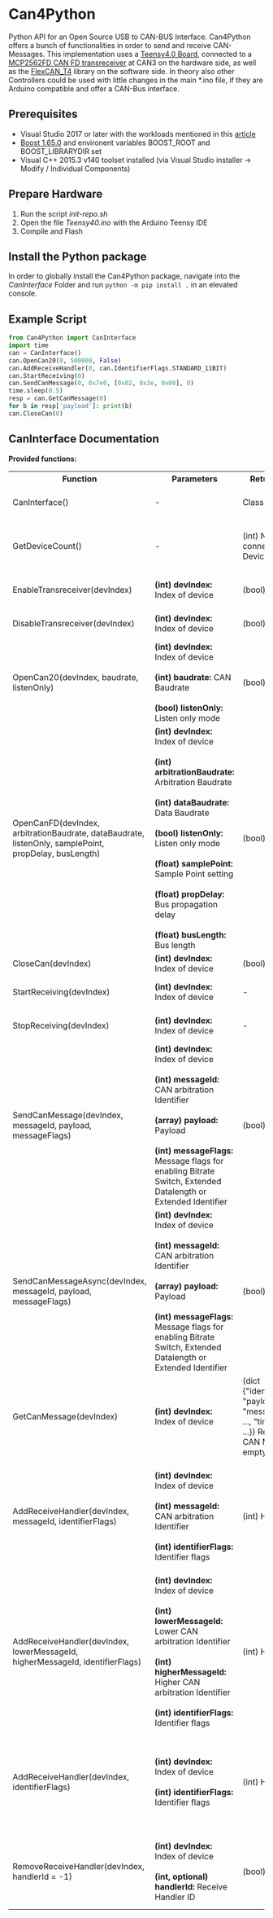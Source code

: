 # Can4Python
Python API for an Open Source USB to CAN-BUS Interface. Can4Python offers a bunch of functionalities in order to send and receive CAN-Messages.
This implementation uses a [Teensy4.0 Board](https://www.pjrc.com/store/teensy40.html), connected to a [MCP2562FD CAN FD transreceiver](https://www.microchip.com/wwwproducts/en/MCP2562FD) at CAN3 on the hardware side, as well as the [FlexCAN_T4](https://github.com/tonton81/FlexCAN_T4) library on the software side.
In theory also other Controllers could be used with little changes in the main *.ino file, if they are Arduino compatible and offer a CAN-Bus interface. 

## Prerequisites
* Visual Studio 2017 or later with the workloads mentioned in this [article](https://docs.microsoft.com/en-us/visualstudio/python/working-with-c-cpp-python-in-visual-studio?view=vs-2019#create-the-python-application) 
* [Boost 1.65.0](https://www.boost.org/users/history/version_1_65_0.html) and environent variables BOOST_ROOT and BOOST_LIBRARYDIR set
* Visual C++ 2015.3 v140 toolset installed (via Visual Studio installer → Modify / Individual Components)

## Prepare Hardware
1. Run the script *init-repo.sh*
2. Open the file *Teensy40.ino* with the Arduino Teensy IDE
3. Compile and Flash

## Install the Python package
In order to globally install the Can4Python package, navigate into the *CanInterface* Folder and run `python -m pip install .` in an elevated console.

## Example Script
```python
from Can4Python import CanInterface
import time
can = CanInterface()
can.OpenCan20(0, 500000, False)
can.AddReceiveHandler(0, can.IdentifierFlags.STANDARD_11BIT)
can.StartReceiving(0)
can.SendCanMessage(0, 0x7e0, [0x02, 0x3e, 0x00], 0)
time.sleep(0.5)
resp = can.GetCanMessage(0)
for b in resp['payload']: print(b)
can.CloseCan(0)
```

## CanInterface Documentation
**Provided functions:**
<table class="tg">
  <tr>
    <th class="tg-1wig">Function</th>
    <th class="tg-1wig">Parameters</th>
    <th class="tg-1wig">Return value</th>
    <th class="tg-0lax">Description</th>
  </tr>
  <tr>
    <td class="tg-0lax">CanInterface()</td>
    <td class="tg-0lax">-</td>
    <td class="tg-0lax">Class instance</td>
    <td class="tg-0lax">Constructor for CanInterface class</td>
  </tr>
  <tr>
    <td class="tg-0lax">GetDeviceCount()</td>
    <td class="tg-0lax">-</td>
    <td class="tg-0lax">(int) Number of connected Devices</td>
    <td class="tg-0lax">Get the number of connected USB to CAN Devices</td>
  </tr>
  <tr>
    <td class="tg-0lax">EnableTransreceiver(devIndex)</td>
    <td class="tg-0lax"><b>(int) devIndex:</b> Index of device</td>
    <td class="tg-0lax">(bool) Success</td>
    <td class="tg-0lax">Enables the CAN transreceiver</td>
  </tr>
  <tr>
    <td class="tg-0lax">DisableTransreceiver(devIndex)</td>
    <td class="tg-0lax"><b>(int) devIndex:</b> Index of device</td>
    <td class="tg-0lax">(bool) Success</td>
    <td class="tg-0lax">Disables the CAN transreceiver</td>
  </tr>
  <tr>
    <td class="tg-0lax">OpenCan20(devIndex, baudrate, listenOnly)</td>
    <td class="tg-0lax">
        <b>(int) devIndex:</b> Index of device<br/><br/>
        <b>(int) baudrate:</b> CAN Baudrate<br/><br/>
        <b>(bool) listenOnly:</b> Listen only mode
    </td>
    <td class="tg-0lax">(bool) Success</td>
    <td class="tg-0lax">Opens the CAN Device with CAN 2.0 settings</td>
  </tr>
  <tr>
    <td class="tg-0lax">OpenCanFD(devIndex, arbitrationBaudrate, dataBaudrate, listenOnly, samplePoint, propDelay, busLength)</td>
    <td class="tg-0lax">
        <b>(int) devIndex:</b> Index of device<br/><br/>
        <b>(int) arbitrationBaudrate:</b> Arbitration Baudrate<br/><br/>
        <b>(int) dataBaudrate:</b> Data Baudrate<br/><br/>
        <b>(bool) listenOnly:</b> Listen only mode<br/><br/>
        <b>(float) samplePoint:</b> Sample Point setting<br/><br/>
        <b>(float) propDelay:</b> Bus propagation delay<br/><br/>
        <b>(float) busLength:</b> Bus length
    </td>
    <td class="tg-0lax">(bool) Success</td>
    <td class="tg-0lax">Opens the CAN Device with CAN FD settings</td>
  </tr>
  <tr>
    <td class="tg-0lax">CloseCan(devIndex)</td>
    <td class="tg-0lax"><b>(int) devIndex:</b> Index of device</td>
    <td class="tg-0lax">(bool) Success</td>
    <td class="tg-0lax">Closes CAN communication</td>
  </tr>
  <tr>
    <td class="tg-0lax">StartReceiving(devIndex)</td>
    <td class="tg-0lax"><b>(int) devIndex:</b> Index of device</td>
    <td class="tg-0lax">-</td>
    <td class="tg-0lax">Start receiving CAN Messages with device</td>
  </tr>
  <tr>
    <td class="tg-0lax">StopReceiving(devIndex)</td>
    <td class="tg-0lax"><b>(int) devIndex:</b> Index of device</td>
    <td class="tg-0lax">-</td>
    <td class="tg-0lax">Stop receiving CAN Messages with device</td>
  </tr>
  <tr>
    <td class="tg-0lax">SendCanMessage(devIndex, messageId, payload, messageFlags)</td>
    <td class="tg-0lax">
        <b>(int) devIndex:</b> Index of device<br/><br/>
        <b>(int) messageId:</b> CAN arbitration Identifier<br/><br/>
        <b>(array) payload:</b> Payload<br/><br/>
        <b>(int) messageFlags:</b> Message flags for enabling Bitrate Switch, Extended Datalength or Extended Identifier
    </td>
    <td class="tg-0lax">(bool) Success</td>
    <td class="tg-0lax">Send CAN Messages with device</td>
  </tr>
  <tr>
    <td class="tg-0lax">SendCanMessageAsync(devIndex, messageId, payload, messageFlags)</td>
    <td class="tg-0lax">
        <b>(int) devIndex:</b> Index of device<br/><br/>
        <b>(int) messageId:</b> CAN arbitration Identifier<br/><br/>
        <b>(array) payload:</b> Payload<br/><br/>
        <b>(int) messageFlags:</b> Message flags for enabling Bitrate Switch, Extended Datalength or Extended Identifier
    </td>
    <td class="tg-0lax">(bool) Success</td>
    <td class="tg-0lax">Send CAN Messages with device asynchronly</td>
  </tr>
  <tr>
    <td class="tg-0lax">GetCanMessage(devIndex)</td>
    <td class="tg-0lax"><b>(int) devIndex:</b> Index of device</td>
    <td class="tg-0lax">(dict {"identifier": ..., "payload": ..., "messageFlags": ..., "timestamp": ...}) Received CAN Message or empty object</td>
    <td class="tg-0lax">Get one CAN Message from the receive Buffer</td>
  </tr>
  <tr>
    <td class="tg-0lax">AddReceiveHandler(devIndex, messageId, identifierFlags)</td>
    <td class="tg-0lax">
        <b>(int) devIndex:</b> Index of device<br/><br/>
        <b>(int) messageId:</b> CAN arbitration Identifier<br/><br/>
        <b>(int) identifierFlags:</b> Identifier flags
    </td>
    <td class="tg-0lax">(int) Handler ID</td>
    <td class="tg-0lax">Adds an receive handler on the device which takes CAN Messages with the given Identifier and Message Flags (e.g. only 11Bit)</td>
  </tr>
  <tr>
    <td class="tg-0lax">AddReceiveHandler(devIndex, lowerMessageId, higherMessageId,
		identifierFlags)</td>
    <td class="tg-0lax">
        <b>(int) devIndex:</b> Index of device<br/><br/>
        <b>(int) lowerMessageId:</b> Lower CAN arbitration Identifier<br/><br/>
        <b>(int) higherMessageId:</b> Higher CAN arbitration Identifier<br/><br/>
        <b>(int) identifierFlags:</b> Identifier flags
    </td>
    <td class="tg-0lax">(int) Handler ID</td>
    <td class="tg-0lax">Adds an receive handler on the device which takes CAN Messages with the given Identifier range and Message Flags (e.g. only 11Bit)</td>
  </tr>
  <tr>
    <td class="tg-0lax">AddReceiveHandler(devIndex, identifierFlags)</td>
    <td class="tg-0lax">
        <b>(int) devIndex:</b> Index of device<br/><br/>
        <b>(int) identifierFlags:</b> Identifier flags
    </td>
    <td class="tg-0lax">(int) Handler ID</td>
    <td class="tg-0lax">Adds an receive handler on the device which takes all CAN Message with the given Identifier Flags (e.g. only 11Bit)</td>
  </tr>
  <tr>
    <td class="tg-0lax">RemoveReceiveHandler(devIndex, handlerId = -1)</td>
    <td class="tg-0lax">
        <b>(int) devIndex:</b> Index of device<br/><br/>
        <b>(int, optional) handlerId:</b> Receive Handler ID
    </td>
    <td class="tg-0lax">(bool) Success</td>
    <td class="tg-0lax">Removes the receive handler specified with the ID or all if -1 is used as ID</td>
  </tr>
</table>
